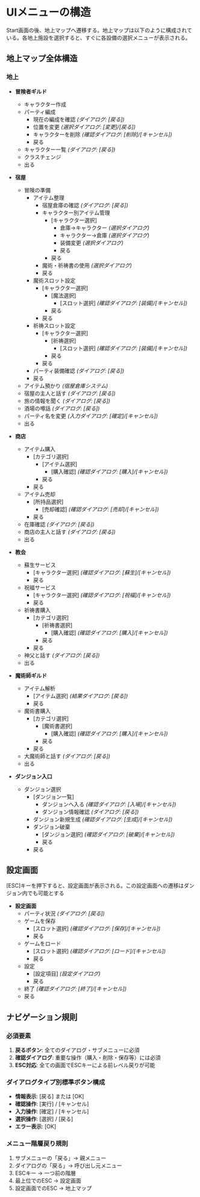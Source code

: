 # UIメニューの構造

Start画面の後、地上マップへ遷移する。地上マップは以下のように構成されている。各地上施設を選択すると、すぐに各設備の選択メニューが表示される。

## 地上マップ全体構造

### 地上
* **冒険者ギルド**
    * キャラクター作成
    * パーティ編成
        * 現在の編成を確認 *(ダイアログ: [戻る])*
        * 位置を変更 *(選択ダイアログ: [変更]/[戻る])*
        * キャラクターを削除 *(確認ダイアログ: [削除]/[キャンセル])*
        * 戻る
    * キャラクター一覧 *(ダイアログ: [戻る])*
    * クラスチェンジ
    * 出る

* **宿屋**
    * 冒険の準備
        * アイテム整理
            * 宿屋倉庫の確認 *(ダイアログ: [戻る])*
            * キャラクター別アイテム管理
                * [キャラクター選択]
                    * 倉庫→キャラクター *(選択ダイアログ)*
                    * キャラクター→倉庫 *(選択ダイアログ)*
                    * 装備変更 *(選択ダイアログ)*
                    * 戻る
                * 戻る
            * 魔術・祈祷書の使用 *(選択ダイアログ)*
            * 戻る
        * 魔術スロット設定
            * [キャラクター選択]
                * [魔法選択]
                    * [スロット選択] *(確認ダイアログ: [装備]/[キャンセル])*
                * 戻る
            * 戻る
        * 祈祷スロット設定
            * [キャラクター選択]
                * [祈祷選択]
                    * [スロット選択] *(確認ダイアログ: [装備]/[キャンセル])*
                * 戻る
            * 戻る
        * パーティ装備確認 *(ダイアログ: [戻る])*
        * 戻る
    * アイテム預かり *(宿屋倉庫システム)*
    * 宿屋の主人と話す *(ダイアログ: [戻る])*
    * 旅の情報を聞く *(ダイアログ: [戻る])*
    * 酒場の噂話 *(ダイアログ: [戻る])*
    * パーティ名を変更 *(入力ダイアログ: [確定]/[キャンセル])*
    * 出る

* **商店**
    * アイテム購入
        * [カテゴリ選択]
            * [アイテム選択]
                * [購入確認] *(確認ダイアログ: [購入]/[キャンセル])*
            * 戻る
        * 戻る
    * アイテム売却
        * [所持品選択]
            * [売却確認] *(確認ダイアログ: [売却]/[キャンセル])*
        * 戻る
    * 在庫確認 *(ダイアログ: [戻る])*
    * 商店の主人と話す *(ダイアログ: [戻る])*
    * 出る

* **教会**
    * 蘇生サービス
        * [キャラクター選択] *(確認ダイアログ: [蘇生]/[キャンセル])*
        * 戻る
    * 祝福サービス
        * [キャラクター選択] *(確認ダイアログ: [祝福]/[キャンセル])*
        * 戻る
    * 祈祷書購入
        * [カテゴリ選択]
            * [祈祷書選択]
                * [購入確認] *(確認ダイアログ: [購入]/[キャンセル])*
            * 戻る
        * 戻る
    * 神父と話す *(ダイアログ: [戻る])*
    * 出る

* **魔術師ギルド**
    * アイテム解析
        * [アイテム選択] *(結果ダイアログ: [戻る])*
        * 戻る
    * 魔術書購入
        * [カテゴリ選択]
            * [魔術書選択]
                * [購入確認] *(確認ダイアログ: [購入]/[キャンセル])*
            * 戻る
        * 戻る
    * 大魔術師と話す *(ダイアログ: [戻る])*
    * 出る

* **ダンジョン入口**
    * ダンジョン選択
        * [ダンジョン一覧]
            * ダンジョンへ入る *(確認ダイアログ: [入場]/[キャンセル])*
            * ダンジョン情報確認 *(ダイアログ: [戻る])*
        * ダンジョン新規生成 *(確認ダイアログ: [生成]/[キャンセル])*
        * ダンジョン破棄
            * [ダンジョン選択] *(確認ダイアログ: [破棄]/[キャンセル])*
            * 戻る
        * 戻る

## 設定画面

[ESC]キーを押下すると、設定画面が表示される。この設定画面への遷移はダンジョン内でも可能とする

* **設定画面**
    * パーティ状況 *(ダイアログ: [戻る])*
    * ゲームを保存
        * [スロット選択] *(確認ダイアログ: [保存]/[キャンセル])*
        * 戻る
    * ゲームをロード
        * [スロット選択] *(確認ダイアログ: [ロード]/[キャンセル])*
        * 戻る
    * 設定
        * [設定項目] *(設定ダイアログ)*
        * 戻る
    * 終了 *(確認ダイアログ: [終了]/[キャンセル])*
    * 戻る

## ナビゲーション規則

### 必須要素
1. **戻るボタン**: 全てのダイアログ・サブメニューに必須
2. **確認ダイアログ**: 重要な操作（購入・削除・保存等）には必須
3. **ESC対応**: 全ての画面でESCキーによる前レベル戻りが可能

### ダイアログタイプ別標準ボタン構成
- **情報表示**: [戻る] または [OK]
- **確認操作**: [実行] / [キャンセル]
- **入力操作**: [確定] / [キャンセル]
- **選択操作**: [選択] / [戻る]
- **エラー表示**: [OK]

### メニュー階層戻り規則
1. サブメニューの「戻る」→ 親メニュー
2. ダイアログの「戻る」→ 呼び出し元メニュー
3. ESCキー → 一つ前の階層
4. 最上位でのESC → 設定画面
5. 設定画面でのESC → 地上マップ
